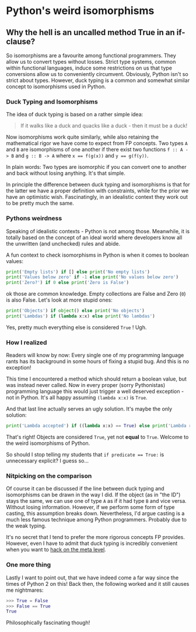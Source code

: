 # Python's weird isomorphisms

## Why the hell is an uncalled method True in an if-clause?

So isomorphisms are a favourite among functional programmers. They allow us to convert types without losses. Strict type systems, common within functional languages, induce some restrictions on us that type conversions allow us to conveniently circumvent. Obviously, Python isn't so strict about types. However, duck typing is a common and somewhat similar concept to isomorphisms used in Python.

### Duck Typing and Isomorphisms

The idea of duck typing is based on a rather simple idea:

> If it walks like a duck and quacks like a duck - then it must be a duck!

Now isomorphisms work quite similarly, while also retaining the mathematical rigor we have come to expect from FP concepts. Two types ```A``` and ```B``` are isomorphisms of one another if there exist two functions ```f :: A -> B``` and ```g :: B -> A``` where ```x == f(g(x))``` and ```y == g(f(y))```.

In plain words: Two types are isomorphic if you can convert one to another and back without losing anything. It's that simple.

In principle the difference between duck typing and isomorphisms is that for the latter we have a proper definition with constraints, while for the prior we have an optimistic wish. Fascinatingly, in an idealistic context they work out to be pretty much the same.

### Pythons weirdness

Speaking of idealistic contexts - Python is not among those. Meanwhile, it is totally based on the concept of an ideal world where developers know all the unwritten (and unchecked) rules and abide.

A fun context to check isomorphisms in Python is when it comes to boolean values:

~~~python
print('Empty lists') if [] else print('No empty lists')
print('Values below zero' if -1 else print('No values below zero')
print('Zero?') if 0 else print('Zero is False')
~~~

ok those are common knowledge. Empty collections are False and Zero (```0```) is also False. Let's look at more stupid ones:

~~~python
print('Objects') if object() else print('No objects')
print('Lambdas') if (lambda x:x) else print('No lambdas')
~~~

Yes, pretty much everything else is considered ```True``` ! Ugh.

### How I realized

Readers will know by now: Every single one of my programming language rants has its background in some hours of fixing a stupid bug. And this is no exception!

This time I encountered a method which should return a boolean value, but was instead never called. Now in every proper (sorry Pythonistas) programming language this would just trigger a well deserved exception - not in Python. It's all happy assuming ```(lambda x:x)``` is ```True```.

And that last line actually serves an ugly solution. It's maybe the only solution:

~~~python
print('Lambda accepted') if ((lambda x:x) == True) else print('Lambda rejected')
~~~

That's right! Objects are considered ```True```, yet not **equal** to ```True```. Welcome to the weird isomorphisms of Python.

So should I stop telling my students that ```if predicate == True:``` is unnecessary explicit? I guess so...

### Nitpicking on the comparison

Of course it can be discussed if the line between duck typing and isomorphisms can be drawn in the way I did. If the object (as in "the ID") stays the same, we can use one of type ```A``` as if it had type ```B``` and vice versa. Without losing information. However, if we perform some form of type casting, this assumption breaks down. Nevertheless, I'd argue casting is a much less famous technique among Python programmers. Probably due to the weak typing.

It's no secret that I tend to prefer the more rigorous concepts FP provides. However, even I have to admit that duck typing is incredibly convenient when you want to [hack on the meta level](https://github.com/pinselimo/Pythas).

### One more thing

Lastly I want to point out, that we have indeed come a far way since the times of Python 2 on this! Back then, the following worked and it still causes me nightmares:

~~~python
>>> True = False
>>> False == True
True
~~~

Philosophically fascinating though!

